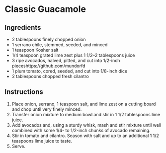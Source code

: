 # Classic Guacamole

## Ingredients

* 2 tablespoons finely chopped onion
* 1 serrano chile, stemmed, seeded, and minced
* 1 teaspoon Kosher salt
* 1/4 teaspoon grated lime zest plus 1 1/2–2 tablespoons juice
* 3 ripe avocados, halved, pitted, and cut into 1/2-inch pieceshttps://github.com/mundorfd
* 1 plum tomato, cored, seeded, and cut into 1/8-inch dice
* 2 tablespoons chopped fresh cilantro

## Instructions

1. Place onion, serrano, 1 teaspoon salt, and lime zest on a cutting board and chop until very finely minced.
2. Transfer onion mixture to medium bowl and stir in 1 1/2 tablespoons lime juice.
3. Add avocados and, using a sturdy whisk, mash and stir mixture until well combined with some 1/4- to 1/2-inch chunks of avocado remaining.
4. Stir in tomato and cilantro. Season with salt and up to an additional 1 1/2 teaspoons lime juice to taste.
5. Serve.
